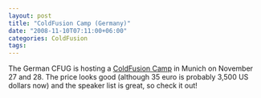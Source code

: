```yaml
---
layout: post
title: "ColdFusion Camp (Germany)"
date: "2008-11-10T07:11:00+06:00"
categories: ColdFusion 
tags: 
---
```


The German CFUG is hosting a <a href="http://www.coldfusioncamp.com/en/index.cfm">ColdFusion Camp</a> in Munich on November 27 and 28. The price looks good (although 35 euro is probably 3,500 US dollars now) and the speaker list is great, so check it out!